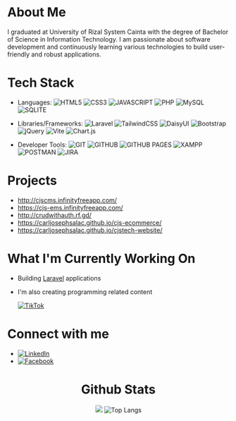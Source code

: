 # About Me
I graduated at University of Rizal System Cainta with the degree of Bachelor of Science in Information Technology. I am passionate about software development and continuously learning various technologies to build user-friendly and robust applications.

#  Tech Stack

- Languages: 
![HTML5](https://img.shields.io/badge/HTML5-%23E34F26?logo=html5&logoColor=white)
![CSS3](https://img.shields.io/badge/CSS3-blue?logo=css3)
![JAVASCRIPT](https://img.shields.io/badge/JAVASCRIPT-black?logo=javascript)
![PHP](https://img.shields.io/badge/PHP-%23777BB4?logo=php&logoColor=white)
![MySQL](https://img.shields.io/badge/MYSQL-%234479A1?logo=mysql&logoColor=white)
![SQLITE](https://img.shields.io/badge/SQLITE-%23003B57?logo=sqlite&logoColor=white)

- Libraries/Frameworks: 
![Laravel](https://img.shields.io/badge/LARAVEL-%23FF2D20?logo=laravel&logoColor=white)
![TailwindCSS](https://img.shields.io/badge/TAILWIND-%2306B6D4?logo=tailwindcss&logoColor=white)
![DaisyUI](https://img.shields.io/badge/DAISYUI-%235A0EF8?logo=daisyui&logoColor=white)
![Bootstrap](https://img.shields.io/badge/BOOTSTRAP-%237952B3?logo=bootstrap&logoColor=white)
![jQuery](https://img.shields.io/badge/JQUERY-%230769AD?logo=jquery&logoColor=white)
![Vite](https://img.shields.io/badge/VITE-%23646CFF?logo=vite&logoColor=white)
![Chart.js](https://img.shields.io/badge/CHARTJS-%23FF6384?logo=chartdotjs&logoColor=white)

- Developer Tools:
![GIT](https://img.shields.io/badge/GIT-%23F05032?logo=git&logoColor=white)
![GITHUB](https://img.shields.io/badge/GITHUB-%23181717?logo=github&logoColor=white)
![GITHUB PAGES](https://img.shields.io/badge/GITHUB_PAGES-%23222222)
![XAMPP](https://img.shields.io/badge/XAMPP-%23FB7A24?logo=xampp&logoColor=white)
![POSTMAN](https://img.shields.io/badge/POSTMAN-%23FF6C37?logo=postman&logoColor=white)
![JIRA](https://img.shields.io/badge/JIRA-%230052CC?logo=jira&logoColor=white)

# Projects
- <a href="http://cjscms.infinityfreeapp.com/" target="_blank" title="CJSCMS">http://cjscms.infinityfreeapp.com/</a><br>
- <a href="https://cjs-ems.infinityfreeapp.com/" target="_blank" title="CJS EMS">https://cjs-ems.infinityfreeapp.com/</a><br>
- <a href="http://crudwithauth.rf.gd/" target="_blank" title="CRUD with Auth">http://crudwithauth.rf.gd/</a><br>
- <a href="https://carljosephsalac.github.io/cjs-ecommerce/" target="_blank" title="CJS Ecommerce">https://carljosephsalac.github.io/cjs-ecommerce/</a><br>
- <a href="https://carljosephsalac.github.io/cjstech-website/" target="_blank" title="CJS Tech Website">https://carljosephsalac.github.io/cjstech-website/</a>

# What I'm Currently Working On

-  Building [Laravel](https://laravel.com/) applications

- I'm also creating programming related content

  [![TikTok](https://img.shields.io/badge/Tiktok-black?logo=tiktok)](https://www.tiktok.com/@carl.salac)


#  Connect with me
- [![LinkedIn](https://img.shields.io/badge/Linkedin-blue?logo=linkedin)](https://www.linkedin.com/in/carl-joseph-salac-800584200/)
- [![Facebook](https://img.shields.io/badge/Facebook-blue?logo=facebook)](https://www.facebook.com/carl15joseph/)



<div align="center">
  
  # Github Stats
  ![](https://github-readme-stats.vercel.app/api?username=carljosephsalac&theme=radical&hide_border=false&include_all_commits=true&count_private=true)
  ![Top Langs](https://github-readme-stats.vercel.app/api/top-langs/?username=carljosephsalac&theme=tokyonight)

</div>

